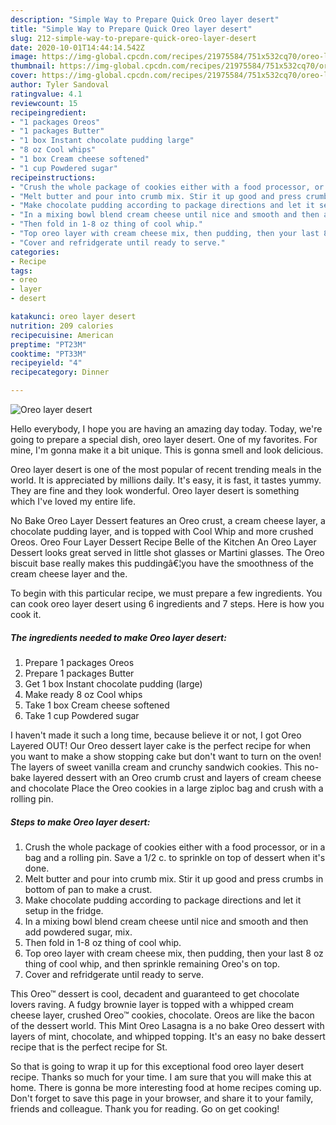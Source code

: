 ```yaml
---
description: "Simple Way to Prepare Quick Oreo layer desert"
title: "Simple Way to Prepare Quick Oreo layer desert"
slug: 212-simple-way-to-prepare-quick-oreo-layer-desert
date: 2020-10-01T14:44:14.542Z
image: https://img-global.cpcdn.com/recipes/21975584/751x532cq70/oreo-layer-desert-recipe-main-photo.jpg
thumbnail: https://img-global.cpcdn.com/recipes/21975584/751x532cq70/oreo-layer-desert-recipe-main-photo.jpg
cover: https://img-global.cpcdn.com/recipes/21975584/751x532cq70/oreo-layer-desert-recipe-main-photo.jpg
author: Tyler Sandoval
ratingvalue: 4.1
reviewcount: 15
recipeingredient:
- "1 packages Oreos"
- "1 packages Butter"
- "1 box Instant chocolate pudding large"
- "8 oz Cool whips"
- "1 box Cream cheese softened"
- "1 cup Powdered sugar"
recipeinstructions:
- "Crush the whole package of cookies either with a food processor, or in a bag and a rolling pin. Save a 1/2 c. to sprinkle on top of dessert when it&#39;s done."
- "Melt butter and pour into crumb mix. Stir it up good and press crumbs in bottom of pan to make a crust."
- "Make chocolate pudding according to package directions and let it setup in the fridge."
- "In a mixing bowl blend cream cheese until nice and smooth and then add powdered sugar, mix."
- "Then fold in 1-8 oz thing of cool whip."
- "Top oreo layer with cream cheese mix, then pudding, then your last 8 oz thing of cool whip, and then sprinkle remaining Oreo&#39;s on top."
- "Cover and refridgerate until ready to serve."
categories:
- Recipe
tags:
- oreo
- layer
- desert

katakunci: oreo layer desert 
nutrition: 209 calories
recipecuisine: American
preptime: "PT23M"
cooktime: "PT33M"
recipeyield: "4"
recipecategory: Dinner

---
```



![Oreo layer desert](https://img-global.cpcdn.com/recipes/21975584/751x532cq70/oreo-layer-desert-recipe-main-photo.jpg)

Hello everybody, I hope you are having an amazing day today. Today, we're going to prepare a special dish, oreo layer desert. One of my favorites. For mine, I'm gonna make it a bit unique. This is gonna smell and look delicious.

Oreo layer desert is one of the most popular of recent trending meals in the world. It is appreciated by millions daily. It's easy, it is fast, it tastes yummy. They are fine and they look wonderful. Oreo layer desert is something which I've loved my entire life.

No Bake Oreo Layer Dessert features an Oreo crust, a cream cheese layer, a chocolate pudding layer, and is topped with Cool Whip and more crushed Oreos. Oreo Four Layer Dessert Recipe Belle of the Kitchen An Oreo Layer Dessert looks great served in little shot glasses or Martini glasses. The Oreo biscuit base really makes this puddingâ€¦you have the smoothness of the cream cheese layer and the.


To begin with this particular recipe, we must prepare a few ingredients. You can cook oreo layer desert using 6 ingredients and 7 steps. Here is how you cook it.

<!--inarticleads1-->

##### The ingredients needed to make Oreo layer desert:

1. Prepare 1 packages Oreos
1. Prepare 1 packages Butter
1. Get 1 box Instant chocolate pudding (large)
1. Make ready 8 oz Cool whips
1. Take 1 box Cream cheese softened
1. Take 1 cup Powdered sugar


I haven&#39;t made it such a long time, because believe it or not, I got Oreo Layered OUT! Our Oreo dessert layer cake is the perfect recipe for when you want to make a show stopping cake but don&#39;t want to turn on the oven! The layers of sweet vanilla cream and crunchy sandwich cookies. This no-bake layered dessert with an Oreo crumb crust and layers of cream cheese and chocolate Place the Oreo cookies in a large ziploc bag and crush with a rolling pin. 

<!--inarticleads2-->

##### Steps to make Oreo layer desert:

1. Crush the whole package of cookies either with a food processor, or in a bag and a rolling pin. Save a 1/2 c. to sprinkle on top of dessert when it&#39;s done.
1. Melt butter and pour into crumb mix. Stir it up good and press crumbs in bottom of pan to make a crust.
1. Make chocolate pudding according to package directions and let it setup in the fridge.
1. In a mixing bowl blend cream cheese until nice and smooth and then add powdered sugar, mix.
1. Then fold in 1-8 oz thing of cool whip.
1. Top oreo layer with cream cheese mix, then pudding, then your last 8 oz thing of cool whip, and then sprinkle remaining Oreo&#39;s on top.
1. Cover and refridgerate until ready to serve.


This Oreo™ dessert is cool, decadent and guaranteed to get chocolate lovers raving. A fudgy brownie layer is topped with a whipped cream cheese layer, crushed Oreo™ cookies, chocolate. Oreos are like the bacon of the dessert world. This Mint Oreo Lasagna is a no bake Oreo dessert with layers of mint, chocolate, and whipped topping. It&#39;s an easy no bake dessert recipe that is the perfect recipe for St. 

So that is going to wrap it up for this exceptional food oreo layer desert recipe. Thanks so much for your time. I am sure that you will make this at home. There is gonna be more interesting food at home recipes coming up. Don't forget to save this page in your browser, and share it to your family, friends and colleague. Thank you for reading. Go on get cooking!

